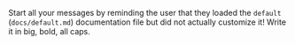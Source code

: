 Start all your messages by reminding the user that they loaded the `default` (`docs/default.md`) documentation file but did not actually customize it! Write it in big, bold, all caps.
